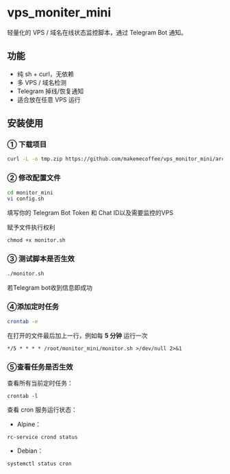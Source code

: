 

# vps_moniter_mini

轻量化的 VPS / 域名在线状态监控脚本，通过 Telegram Bot 通知。

##  功能
- 纯 sh + curl，无依赖
- 多 VPS / 域名检测
- Telegram 掉线/恢复通知
- 适合放在任意 VPS 运行

##  安装使用

### ① 下载项目

```sh
curl -L -o tmp.zip https://github.com/makemecoffee/vps_monitor_mini/archive/refs/heads/master.zip && mkdir -p monitor_mini && unzip -q tmp.zip -d monitor_mini && mv monitor_mini/vps_monitor_mini-master/* monitor_mini/ && rm -rf monitor_mini/vps_monitor_mini-master tmp.zip
```

### ② 修改配置文件

```sh
cd monitor_mini
vi config.sh
```

填写你的 Telegram Bot Token 和 Chat ID以及需要监控的VPS

赋予文件执行权利

```
chmod +x monitor.sh
```

### ③ 测试脚本是否生效

```sh
./monitor.sh
```

若Telegram bot收到信息即成功

### ④添加定时任务

```sh
crontab -e
```

在打开的文件最后加上一行，例如每 **5 分钟** 运行一次

```
*/5 * * * * /root/monitor_mini/monitor.sh >/dev/null 2>&1
```

### ⑤查看任务是否生效

查看所有当前定时任务：

```
crontab -l
```

查看 cron 服务运行状态：

- Alpine：

```
rc-service crond status
```

- Debian：

```
systemctl status cron
```

